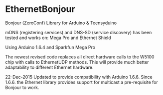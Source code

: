EthernetBonjour
===============

Bonjour (ZeroConf) Library for Arduino & Teensyduino

mDNS (registering services) and DNS-SD (service discovery) has been tested and works on:
Mega Pro and Ethernet Shield

Using Arduino 1.6.4 and Sparkfun Mega Pro

The newest revised code replaces all direct hardware calls to the W5100 chip with calls to EthernetUDP methods.
This will provide much better adaptability to different Ethernet hardware. 

22-Dec-2015 Updated to provide compatibility with Arduino 1.6.6. Since 1.6.6. the Ethernet library provides support for multicast a pre-requisite for Bonjour to work.
